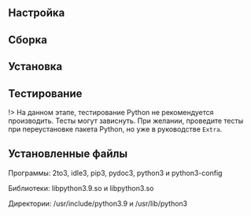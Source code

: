 <pkg :name="'python'" instsize showsbu2></pkg>

## Настройка

<package-script :package="'python'" :type="'configure'"></package-script>

## Сборка

<package-script :package="'python'" :type="'build'"></package-script>

## Установка

<package-script :package="'python'" :type="'install'"></package-script>

## Тестирование

<package-script :package="'python'" :type="'test'"></package-script>

!> На данном этапе, тестирование Python не рекомендуется производить. Тесты могут зависнуть. При желании, проведите тесты при переустановке пакета Python, но уже в руководстве `Extra`.

## Установленные файлы

Программы: 2to3, idle3, pip3, pydoc3, python3 и python3-config

Библиотеки: libpython3.9.so и libpython3.so

Директории: /usr/include/python3.9 и /usr/lib/python3

<script>
	new Vue({ el: '#main' })
</script>
